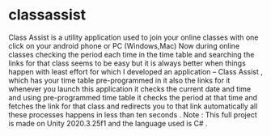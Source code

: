 # classassist
Class Assist is a utility application used to join your online classes with one click on your android phone or PC (Windows,Mac)
Now during online classes checking the period each time in the time table and searching the links for that class seems to be easy but it is always better when things happen with least effort for which I developed an application – Class Assist , which has your time table pre-programmed in it also the links for it whenever you launch this application it checks the current date and time and using pre-programmed time table it checks the period at that time and fetches the link for that class and redirects you to that link automatically all these processes happens in less than ten seconds .
Note : This full project is made on Unity 2020.3.25f1 and the language used is C# .
